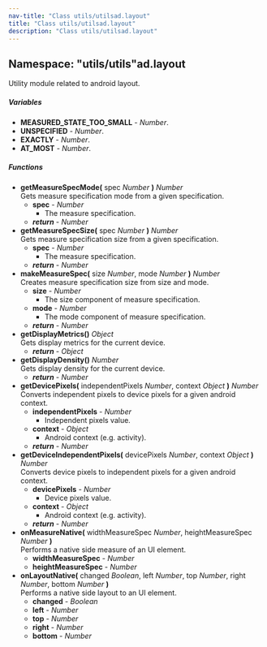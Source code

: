 ```yaml
---
nav-title: "Class utils/utilsad.layout"
title: "Class utils/utilsad.layout"
description: "Class utils/utilsad.layout"
---
```

## Namespace: "utils/utils"ad.layout
Utility module related to android layout.

##### Variables
 - **MEASURED_STATE_TOO_SMALL** - _Number_.
 - **UNSPECIFIED** - _Number_.
 - **EXACTLY** - _Number_.
 - **AT_MOST** - _Number_.

##### Functions
 - **getMeasureSpecMode(** spec _Number_ **)** _Number_  
     Gets measure specification mode from a given specification.
   - **spec** - _Number_  
     - The measure specification.
   - _**return**_ - _Number_
 - **getMeasureSpecSize(** spec _Number_ **)** _Number_  
     Gets measure specification size from a given specification.
   - **spec** - _Number_  
     - The measure specification.
   - _**return**_ - _Number_
 - **makeMeasureSpec(** size _Number_, mode _Number_ **)** _Number_  
     Creates measure specification size from size and mode.
   - **size** - _Number_  
     - The size component of measure specification.
   - **mode** - _Number_  
     - The mode component of measure specification.
   - _**return**_ - _Number_
 - **getDisplayMetrics()** _Object_  
     Gets display metrics for the current device.
   - _**return**_ - _Object_
 - **getDisplayDensity()** _Number_  
     Gets display density for the current device.
   - _**return**_ - _Number_
 - **getDevicePixels(** independentPixels _Number_, context _Object_ **)** _Number_  
     Converts independent pixels to device pixels for a given android context.
   - **independentPixels** - _Number_  
     - Independent pixels value.
   - **context** - _Object_  
     - Android context (e.g. activity).
   - _**return**_ - _Number_
 - **getDeviceIndependentPixels(** devicePixels _Number_, context _Object_ **)** _Number_  
     Converts device pixels to independent pixels for a given android context.
   - **devicePixels** - _Number_  
     - Device pixels value.
   - **context** - _Object_  
     - Android context (e.g. activity).
   - _**return**_ - _Number_
 - **onMeasureNative(** widthMeasureSpec _Number_, heightMeasureSpec _Number_ **)**  
     Performs a native side measure of an UI element.
   - **widthMeasureSpec** - _Number_
   - **heightMeasureSpec** - _Number_
 - **onLayoutNative(** changed _Boolean_, left _Number_, top _Number_, right _Number_, bottom _Number_ **)**  
     Performs a native side layout to an UI element.
   - **changed** - _Boolean_
   - **left** - _Number_
   - **top** - _Number_
   - **right** - _Number_
   - **bottom** - _Number_